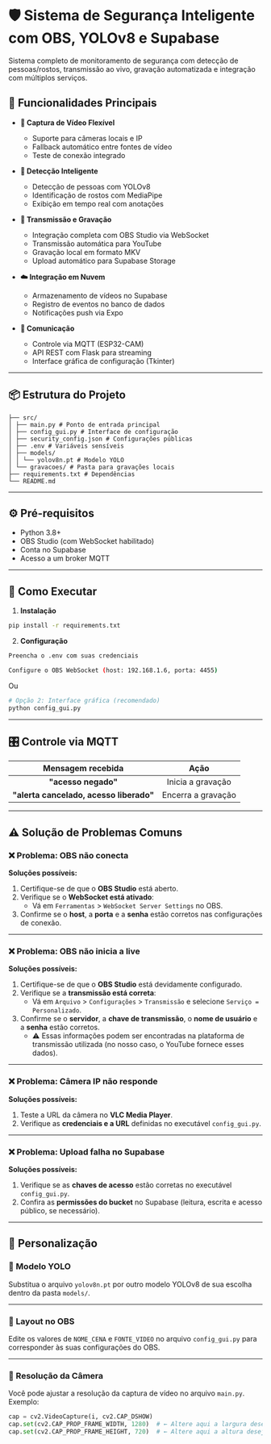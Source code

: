 # 🛡️ Sistema de Segurança Inteligente com OBS, YOLOv8 e Supabase

Sistema completo de monitoramento de segurança com detecção de pessoas/rostos, transmissão ao vivo, gravação automatizada e integração com múltiplos serviços.

## 🌟 Funcionalidades Principais

- **🎥 Captura de Vídeo Flexível**
  - Suporte para câmeras locais e IP
  - Fallback automático entre fontes de vídeo
  - Teste de conexão integrado

- **🤖 Detecção Inteligente**
  - Detecção de pessoas com YOLOv8
  - Identificação de rostos com MediaPipe
  - Exibição em tempo real com anotações

- **📡 Transmissão e Gravação**
  - Integração completa com OBS Studio via WebSocket
  - Transmissão automática para YouTube
  - Gravação local em formato MKV
  - Upload automático para Supabase Storage

- **☁️ Integração em Nuvem**
  - Armazenamento de vídeos no Supabase
  - Registro de eventos no banco de dados
  - Notificações push via Expo

- **🔌 Comunicação**
  - Controle via MQTT (ESP32-CAM)
  - API REST com Flask para streaming
  - Interface gráfica de configuração (Tkinter)
--- 
## 📦 Estrutura do Projeto

```sistema-seguranca/
├── src/
│ ├── main.py # Ponto de entrada principal
│ ├── config_gui.py # Interface de configuração
│ ├── security_config.json # Configurações públicas
│ ├── .env # Variáveis sensíveis
│ ├── models/
│ │ └── yolov8n.pt # Modelo YOLO
│ └── gravacoes/ # Pasta para gravações locais
├── requirements.txt # Dependências
└── README.md
 ```
--- 
## ⚙️ Pré-requisitos

- Python 3.8+
- OBS Studio (com WebSocket habilitado)
- Conta no Supabase
- Acesso a um broker MQTT
--- 
## 🚀 Como Executar

1. **Instalação**
```bash
pip install -r requirements.txt
 ```


2. **Configuração**

```bash
Preencha o .env com suas credenciais

Configure o OBS WebSocket (host: 192.168.1.6, porta: 4455)
 ```

Ou 

```bash
# Opção 2: Interface gráfica (recomendado)
python config_gui.py
 ```

--- 
## 🎛️ Controle via MQTT


| **Mensagem recebida**               | **Ação**                                                                                  |
|:------------------------------------:|:-----------------------------------------------------------------------------------------------:|
| **"acesso negado"**         | Inicia a gravação                |
| **"alerta cancelado, acesso liberado"**                | Encerra a gravação                                            |
---

## ⚠️ Solução de Problemas Comuns

### ❌ Problema: OBS não conecta

**Soluções possíveis:**
1. Certifique-se de que o **OBS Studio** está aberto.
2. Verifique se o **WebSocket está ativado**:
   - Vá em `Ferramentas` > `WebSocket Server Settings` no OBS.
3. Confirme se o **host**, a **porta** e a **senha** estão corretos nas configurações de conexão.

---

### ❌ Problema: OBS não inicia a live

**Soluções possíveis:**
1. Certifique-se de que o **OBS Studio** está devidamente configurado.
2. Verifique se a **transmissão está correta**:
   - Vá em `Arquivo` > `Configurações` > `Transmissão` e selecione `Serviço = Personalizado`.
3. Confirme se o **servidor**, a **chave de transmissão**, o **nome de usuário** e a **senha** estão corretos.
   - ⚠️ Essas informações podem ser encontradas na plataforma de transmissão utilizada (no nosso caso, o YouTube fornece esses dados).

---

### ❌ Problema: Câmera IP não responde

**Soluções possíveis:**
1. Teste a URL da câmera no **VLC Media Player**.
2. Verifique as **credenciais e a URL** definidas no executável `config_gui.py`.

---

### ❌ Problema: Upload falha no Supabase

**Soluções possíveis:**
1. Verifique se as **chaves de acesso** estão corretas no executável `config_gui.py`.
2. Confira as **permissões do bucket** no Supabase (leitura, escrita e acesso público, se necessário).
 ---
## 🔧 Personalização

### 🧠 Modelo YOLO
Substitua o arquivo `yolov8n.pt` por outro modelo YOLOv8 de sua escolha dentro da pasta `models/`.

---

### 🎥 Layout no OBS
Edite os valores de `NOME_CENA` e `FONTE_VIDEO` no arquivo `config_gui.py` para corresponder às suas configurações do OBS.

---

### 📐 Resolução da Câmera
Você pode ajustar a resolução da captura de vídeo no arquivo `main.py`. Exemplo:

```python
cap = cv2.VideoCapture(i, cv2.CAP_DSHOW)
cap.set(cv2.CAP_PROP_FRAME_WIDTH, 1280)  # ← Altere aqui a largura desejada
cap.set(cv2.CAP_PROP_FRAME_HEIGHT, 720)  # ← Altere aqui a altura desejada
```
